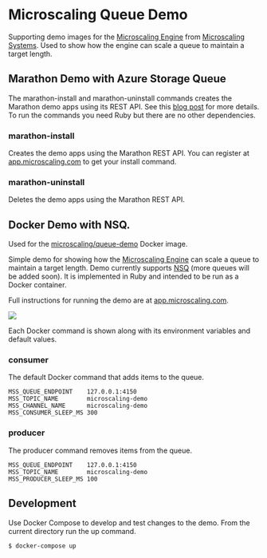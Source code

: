 # Microscaling Queue Demo

Supporting demo images for the [Microscaling Engine](https://github.com/microscaling/microscaling) from [Microscaling Systems](https://microscaling.com). Used to show how the engine can scale a queue to maintain a target length.

## Marathon Demo with Azure Storage Queue

The marathon-install and marathon-uninstall commands creates the Marathon demo apps using its REST API. See this [blog post](http://blog.microscaling.com/2016/05/microscaling-marathon-with-dcos-on.html) for more details. To run the commands you need Ruby but there are no other dependencies.

### marathon-install

Creates the demo apps using the Marathon REST API. You can register at [app.microscaling.com](https://app.microscaling.com) to get your install command.

### marathon-uninstall

Deletes the demo apps using the Marathon REST API.

## Docker Demo with NSQ.

Used for the [microscaling/queue-demo](https://hub.docker.com/r/microscaling/queue-demo/) Docker image.

Simple demo for showing how the [Microscaling Engine](https://github.com/microscaling/microscaling) can scale a queue to maintain a target length. Demo currently supports [NSQ](http://nsq.io/) (more queues will be added soon). It is implemented in Ruby and intended to be run as a Docker container.

Full instructions for running the demo are at [app.microscaling.com](https://app.microscaling.com).

[![](https://badge.imagelayers.io/microscaling/queue-demo:latest.svg)](https://imagelayers.io/?images=microscaling/queue-demo:latest 'Get your own badge on imagelayers.io')

Each Docker command is shown along with its environment variables and default values.

### consumer

The default Docker command that adds items to the queue.

```
MSS_QUEUE_ENDPOINT    127.0.0.1:4150
MSS_TOPIC_NAME        microscaling-demo
MSS_CHANNEL_NAME      microscaling-demo
MSS_CONSUMER_SLEEP_MS 300
```

### producer

The producer command removes items from the queue.

```
MSS_QUEUE_ENDPOINT    127.0.0.1:4150
MSS_TOPIC_NAME        microscaling-demo
MSS_PRODUCER_SLEEP_MS 100
```

## Development

Use Docker Compose to develop and test changes to the demo. From the current directory
run the up command.

```
$ docker-compose up
```
